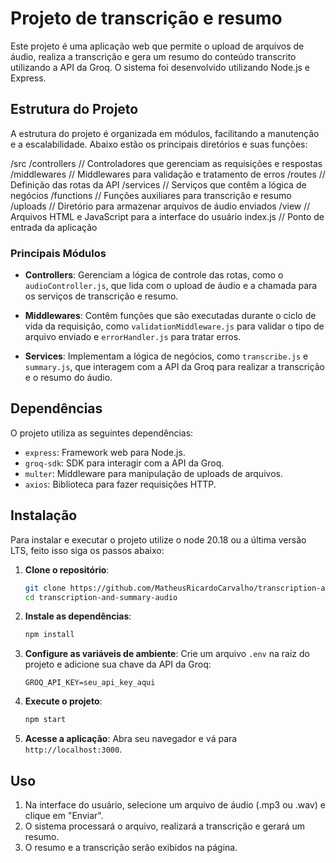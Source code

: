 # Projeto de transcrição e resumo

Este projeto é uma aplicação web que permite o upload de arquivos de áudio, realiza a transcrição e gera um resumo do conteúdo transcrito utilizando a API da Groq. O sistema foi desenvolvido utilizando Node.js e Express.

## Estrutura do Projeto

A estrutura do projeto é organizada em módulos, facilitando a manutenção e a escalabilidade. Abaixo estão os principais diretórios e suas funções:

/src
/controllers // Controladores que gerenciam as requisições e respostas
/middlewares // Middlewares para validação e tratamento de erros
/routes // Definição das rotas da API
/services // Serviços que contêm a lógica de negócios
/functions // Funções auxiliares para transcrição e resumo
/uploads // Diretório para armazenar arquivos de áudio enviados
/view // Arquivos HTML e JavaScript para a interface do usuário
index.js // Ponto de entrada da aplicação

### Principais Módulos

- **Controllers**: Gerenciam a lógica de controle das rotas, como o `audioController.js`, que lida com o upload de áudio e a chamada para os serviços de transcrição e resumo.
  
- **Middlewares**: Contêm funções que são executadas durante o ciclo de vida da requisição, como `validationMiddleware.js` para validar o tipo de arquivo enviado e `errorHandler.js` para tratar erros.

- **Services**: Implementam a lógica de negócios, como `transcribe.js` e `summary.js`, que interagem com a API da Groq para realizar a transcrição e o resumo do áudio.

## Dependências

O projeto utiliza as seguintes dependências:

- `express`: Framework web para Node.js.
- `groq-sdk`: SDK para interagir com a API da Groq.
- `multer`: Middleware para manipulação de uploads de arquivos.
- `axios`: Biblioteca para fazer requisições HTTP.

## Instalação

Para instalar e executar o projeto utilize o node 20.18 ou a última versão LTS, feito isso siga os passos abaixo:

1. **Clone o repositório**:
   ```bash
   git clone https://github.com/MatheusRicardoCarvalho/transcription-and-summary-audio.git
   cd transcription-and-summary-audio
   ```

2. **Instale as dependências**:
   ```bash
   npm install
   ```

3. **Configure as variáveis de ambiente**:
   Crie um arquivo `.env` na raiz do projeto e adicione sua chave da API da Groq:
   ```
   GROQ_API_KEY=seu_api_key_aqui
   ```

4. **Execute o projeto**:
   ```bash
   npm start
   ```

5. **Acesse a aplicação**:
   Abra seu navegador e vá para `http://localhost:3000`.

## Uso

1. Na interface do usuário, selecione um arquivo de áudio (.mp3 ou .wav) e clique em "Enviar".
2. O sistema processará o arquivo, realizará a transcrição e gerará um resumo.
3. O resumo e a transcrição serão exibidos na página.